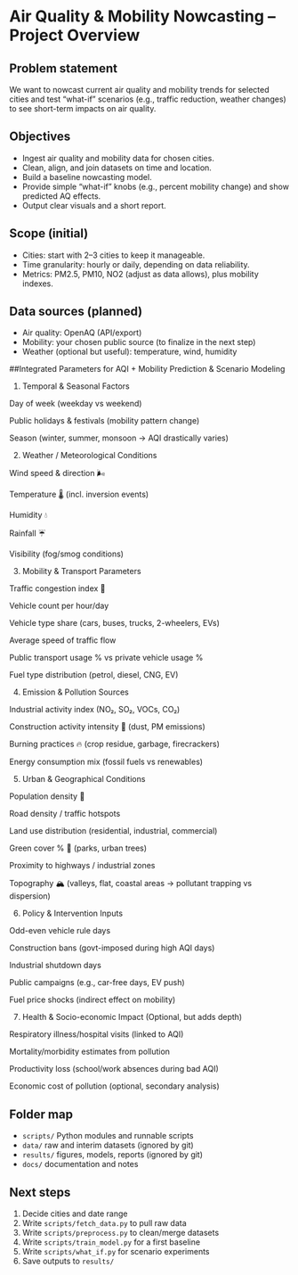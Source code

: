 # Air Quality & Mobility Nowcasting – Project Overview

## Problem statement
We want to nowcast current air quality and mobility trends for selected cities and test “what-if” scenarios (e.g., traffic reduction, weather changes) to see short-term impacts on air quality.

## Objectives
- Ingest air quality and mobility data for chosen cities.
- Clean, align, and join datasets on time and location.
- Build a baseline nowcasting model.
- Provide simple “what-if” knobs (e.g., percent mobility change) and show predicted AQ effects.
- Output clear visuals and a short report.

## Scope (initial)
- Cities: start with 2–3 cities to keep it manageable.
- Time granularity: hourly or daily, depending on data reliability.
- Metrics: PM2.5, PM10, NO2 (adjust as data allows), plus mobility indexes.

## Data sources (planned)
- Air quality: OpenAQ (API/export)
- Mobility: your chosen public source (to finalize in the next step)
- Weather (optional but useful): temperature, wind, humidity

##Integrated Parameters for AQI + Mobility Prediction & Scenario Modeling
1. Temporal & Seasonal Factors

Day of week (weekday vs weekend)

Public holidays & festivals (mobility pattern change)

Season (winter, summer, monsoon → AQI drastically varies)

2. Weather / Meteorological Conditions

Wind speed & direction 🌬

Temperature 🌡 (incl. inversion events)

Humidity 💧

Rainfall ☔

Visibility (fog/smog conditions)

3. Mobility & Transport Parameters

Traffic congestion index 🚦

Vehicle count per hour/day

Vehicle type share (cars, buses, trucks, 2-wheelers, EVs)

Average speed of traffic flow

Public transport usage % vs private vehicle usage %

Fuel type distribution (petrol, diesel, CNG, EV)

4. Emission & Pollution Sources

Industrial activity index (NO₂, SO₂, VOCs, CO₂)

Construction activity intensity 🚧 (dust, PM emissions)

Burning practices 🔥 (crop residue, garbage, firecrackers)

Energy consumption mix (fossil fuels vs renewables)

5. Urban & Geographical Conditions

Population density 👥

Road density / traffic hotspots

Land use distribution (residential, industrial, commercial)

Green cover % 🌳 (parks, urban trees)

Proximity to highways / industrial zones

Topography 🏔 (valleys, flat, coastal areas → pollutant trapping vs dispersion)

6. Policy & Intervention Inputs

Odd-even vehicle rule days

Construction bans (govt-imposed during high AQI days)

Industrial shutdown days

Public campaigns (e.g., car-free days, EV push)

Fuel price shocks (indirect effect on mobility)

7. Health & Socio-economic Impact (Optional, but adds depth)

Respiratory illness/hospital visits (linked to AQI)

Mortality/morbidity estimates from pollution

Productivity loss (school/work absences during bad AQI)

Economic cost of pollution (optional, secondary analysis)


## Folder map
- `scripts/` Python modules and runnable scripts
- `data/` raw and interim datasets (ignored by git)
- `results/` figures, models, reports (ignored by git)
- `docs/` documentation and notes

## Next steps
1) Decide cities and date range
2) Write `scripts/fetch_data.py` to pull raw data
3) Write `scripts/preprocess.py` to clean/merge datasets
4) Write `scripts/train_model.py` for a first baseline
5) Write `scripts/what_if.py` for scenario experiments
6) Save outputs to `results/`
